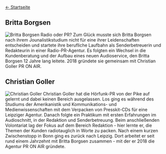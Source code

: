 ---
---

[← Startseite](/)

## Britta Borgsen
![Britta Borgsen](/assets/img/britta.png)
Radio oder PR? Zum Glück musste sich Britta Borgsen nach ihrem Jounalistikstudium nicht für eine ihrer Leidenschaften entscheiden und startete ihre berufliche
Laufbahn als Senderbetreuerin und Redakteurin in einer Radio-PR-Agentur. Es folgten ein Wechsel in die Kundenberatung und der Aufbau eines neuen Audioservice,
den Britta Borgsen 12 Jahre lang leitete. 2018 gründete sie gemeinsam mit Christian Goller PR ON AIR.

## Christian Goller
![Christian Goller](/assets/img/christian.png)
Christian Goller hat die Hörfunk-PR von der Pike auf gelernt und dabei keinen Bereich ausgelassen. Los ging es während des Studiums der Amerikanistik und
Kommunikations- und Medienwissenschaften mit dem Verpacken von Presskit-CDs für eine Leipziger Agentur. Danach folgte ein Praktikum mit ersten Erfahrungen im
Audioschnitt, in der Redaktion und Senderbetreuung. Beim anschließenden Volontariat lag der Fokus auf dem Bereich Redaktion - hier lernte er, die Themen der
Kunden radiotauglich in Worte zu packen. Nach einem kurzen Zwischenstopp in Bonn ging es zurück nach Leipzig. Dort arbeitet er seit rund einem Jahrzehnt mit
Britta Borgsen zusammen - mit der er 2018 die Agentur PR ON AIR gründete.
